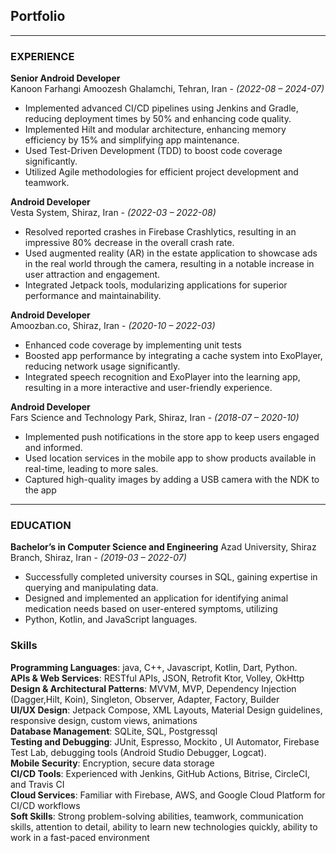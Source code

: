 ## Portfolio

---

### EXPERIENCE

**Senior Android Developer**<br>
Kanoon Farhangi Amoozesh Ghalamchi, Tehran, Iran - *(2022-08 – 2024-07)*
- Implemented advanced CI/CD pipelines using Jenkins and Gradle, reducing deployment times by 50% and enhancing code
quality.
- Implemented Hilt and modular architecture, enhancing memory efficiency by 15% and simplifying app maintenance.
- Used Test-Driven Development (TDD) to boost code coverage significantly.
- Utilized Agile methodologies for efficient project development and teamwork.

**Android Developer**<br>
Vesta System, Shiraz, Iran - *(2022-03 – 2022-08)*
- Resolved reported crashes in Firebase Crashlytics, resulting in an impressive 80% decrease in the overall crash rate.
- Used augmented reality (AR) in the estate application to showcase ads in the real world through the camera, resulting in a notable increase in user attraction and engagement.
- Integrated Jetpack tools, modularizing applications for superior performance and maintainability.


**Android Developer**<br>
Amoozban.co, Shiraz, Iran - *(2020-10 – 2022-03)*
- Enhanced code coverage by implementing unit tests
- Boosted app performance by integrating a cache system into ExoPlayer, reducing network usage significantly.
- Integrated speech recognition and ExoPlayer into the learning app, resulting in a more interactive and user-friendly experience.

**Android Developer**<br>
Fars Science and Technology Park, Shiraz, Iran - *(2018-07 – 2020-10)*
- Implemented push notifications in the store app to keep users engaged and informed.
- Used location services in the mobile app to show products available in real-time, leading to more sales.
- Captured high-quality images by adding a USB camera with the NDK to the app

---

### EDUCATION

**Bachelor’s in Computer Science and Engineering**
Azad University, Shiraz Branch, Shiraz, Iran - *(2019-03 – 2022-07)*<br>
+ Successfully completed university courses in SQL, gaining expertise in querying and manipulating data.
+ Designed and implemented an application for identifying animal medication needs based on user-entered symptoms, utilizing
+ Python, Kotlin, and JavaScript languages.

### Skills

**Programming Languages**: java, C++, Javascript, Kotlin, Dart, Python.<br>
**APIs & Web Services**: RESTful APIs, JSON, Retrofit Ktor, Volley, OkHttp<br>
**Design & Architectural Patterns**: MVVM, MVP, Dependency Injection (Dagger,Hilt, Koin), Singleton, Observer,
Adapter, Factory, Builder<br>
**UI/UX Design**: Jetpack Compose, XML Layouts, Material Design guidelines, responsive design, custom views, animations<br>
**Database Management**: SQLite, SQL, Postgressql<br>
**Testing and Debugging**: JUnit, Espresso, Mockito , UI Automator, Firebase Test Lab, debugging tools (Android Studio Debugger, Logcat).<br>
**Mobile Security**: Encryption, secure data storage<br>
**CI/CD Tools**: Experienced with Jenkins, GitHub Actions, Bitrise, CircleCI, and Travis CI<br>
**Cloud Services**: Familiar with Firebase, AWS, and Google Cloud Platform for CI/CD workflows<br>
**Soft Skills**: Strong problem-solving abilities, teamwork, communication skills, attention to detail, ability to learn new technologies quickly, ability to work in a fast-paced environment
